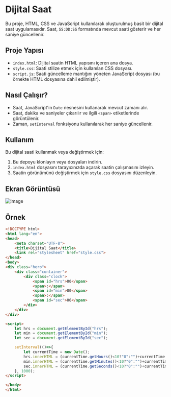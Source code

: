 # Dijital Saat

Bu proje, HTML, CSS ve JavaScript kullanılarak oluşturulmuş basit bir dijital saat uygulamasıdır. Saat, `SS:DD:SS` formatında mevcut saati gösterir ve her saniye güncellenir.

## Proje Yapısı

- `index.html`: Dijital saatin HTML yapısını içeren ana dosya.
- `style.css`: Saati stilize etmek için kullanılan CSS dosyası.
- `script.js`: Saati güncelleme mantığını yöneten JavaScript dosyası (bu örnekte HTML dosyasına dahil edilmiştir).

## Nasıl Çalışır?

- Saat, JavaScript'in `Date` nesnesini kullanarak mevcut zamanı alır.
- Saat, dakika ve saniyeler çıkarılır ve ilgili `<span>` etiketlerinde görüntülenir.
- Zaman, `setInterval` fonksiyonu kullanılarak her saniye güncellenir.

## Kullanım

Bu dijital saati kullanmak veya değiştirmek için:

1. Bu depoyu klonlayın veya dosyaları indirin.
2. `index.html` dosyasını tarayıcınızda açarak saatin çalışmasını izleyin.
3. Saatin görünümünü değiştirmek için `style.css` dosyasını düzenleyin.


## Ekran Görüntüsü
![image](https://github.com/user-attachments/assets/c45b6150-c300-4a51-a51f-3968c83e4bac)

## Örnek

```html
<!DOCTYPE html>
<html lang="en">
<head>
    <meta charset="UTF-8">
    <title>Dijital Saat</title>
    <link rel="stylesheet" href="style.css">
</head>
<body>
<div class="hero">
    <div class="container">
        <div class="clock">
            <span id="hrs">00</span>
            <span>:</span>
            <span id="min">00</span>
            <span>:</span>
            <span id="sec">00</span>
        </div>
    </div>
</div>

<script>
    let hrs = document.getElementById("hrs");
    let min = document.getElementById("min");
    let sec = document.getElementById("sec");

    setInterval(()=>{
        let currentTime = new Date();
        hrs.innerHTML = (currentTime.getHours()<10?"0":"")+currentTime.getHours()
        min.innerHTML = (currentTime.getMinutes()<10?"0":"")+currentTime.getMinutes()
        sec.innerHTML = (currentTime.getSeconds()<10?"0":"")+currentTime.getSeconds()
    }, 1000);
</script>

</body>
</html>







